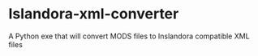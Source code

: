 # Islandora-xml-converter
 A Python exe that will convert MODS files to Inslandora compatible XML files
